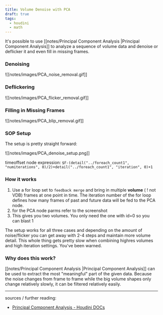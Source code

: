```yaml
---
title: Volume Denoise with PCA
draft: true
tags:
  - houdini
  - math
---
```

It's possible to use [[notes/Principal Component Analysis |Principal Component Analysis]] to analyze a sequence of volume data and denoise or deflicker it and even fill in missing frames. 
### Denoising

![[notes/images/PCA_noise_removal.gif]]
### Deflickering

![[notes/images/PCA_flicker_removal.gif]]
### Filling in Missing Frames

![[notes/images/PCA_blip_removal.gif]]

### SOP Setup

The setup is pretty straight forward:

![[notes/images/PCA_denoise_setup.png]]

timeoffset node expression: `$F-(detail("../foreach_count1", "numiterations", 0)/2)+detail("../foreach_count1", "iteration", 0)+1`

### How it works

1. Use a for loop set to `feedback merge` and bring in multiple **volume** ( ! not VDB) frames at one point in time. The iteration number of the for loop defines how many frames of past and future data will be fed to the PCA node.
2. for the PCA node parms refer to the screenshot
3. This gives you two volumes. You only need the one with id=0 so you can blast 1

The setup works for all three cases and depending on the amount of noise/flicker you can get away with 2-4 steps and maintain more volume detail. This whole thing gets pretty slow when combining highres volumes and high iteration settings. You've been warned. 

### Why does this work?

[[notes/Principal Component Analysis |Principal Component Analysis]] can be used to extract the most "meaningful" part of the given data. Because the noise changes from frame to frame while the big volume shapes only change relatively slowly, it can be filtered relatively easily.

---

sources / further reading:
- [Principal Component Analysis - Houdini DOCs](https://www.sidefx.com/docs/houdini/nodes/sop/pca.html)

